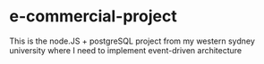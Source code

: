 # e-commercial-project
This is the node.JS + postgreSQL project from my western sydney university where I need to implement event-driven architecture
